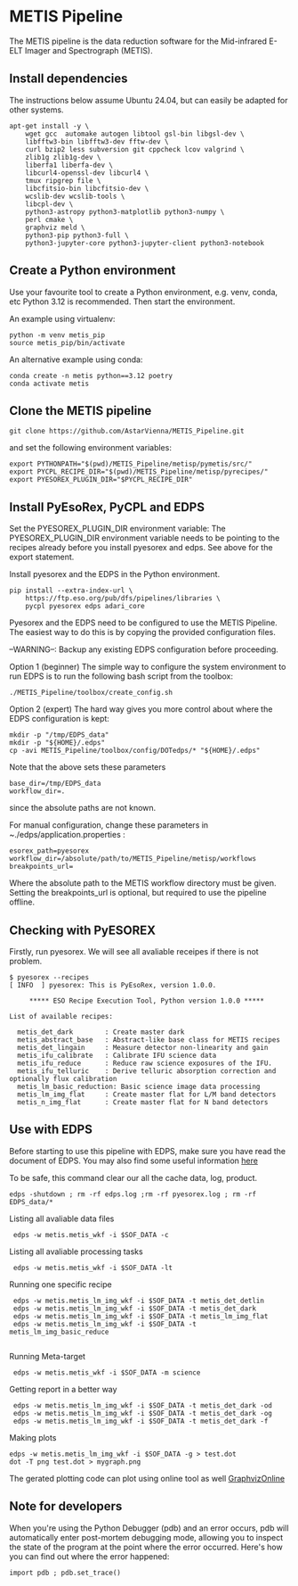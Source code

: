 # METIS Pipeline
The METIS pipeline is the data reduction software for the Mid-infrared E-ELT Imager and Spectrograph (METIS). 

## Install dependencies

The instructions below assume Ubuntu 24.04, but can easily be adapted for other systems.
```
apt-get install -y \
	wget gcc  automake autogen libtool gsl-bin libgsl-dev \
	libfftw3-bin libfftw3-dev fftw-dev \
	curl bzip2 less subversion git cppcheck lcov valgrind \
	zlib1g zlib1g-dev \
	liberfa1 liberfa-dev \
	libcurl4-openssl-dev libcurl4 \
	tmux ripgrep file \
	libcfitsio-bin libcfitsio-dev \
	wcslib-dev wcslib-tools \
	libcpl-dev \
	python3-astropy python3-matplotlib python3-numpy \
	perl cmake \
	graphviz meld \
	python3-pip python3-full \
	python3-jupyter-core python3-jupyter-client python3-notebook
```

## Create a Python environment
Use your favourite tool to create a Python environment, e.g. venv, conda, etc 
Python 3.12 is recommended. Then start the environment.

An example using virtualenv:
```
python -m venv metis_pip
source metis_pip/bin/activate
```

An alternative example using conda:
```
conda create -n metis python==3.12 poetry
conda activate metis
```

## Clone the METIS pipeline
```
git clone https://github.com/AstarVienna/METIS_Pipeline.git
```
and set the following environment variables:
```
export PYTHONPATH="$(pwd)/METIS_Pipeline/metisp/pymetis/src/"
export PYCPL_RECIPE_DIR="$(pwd)/METIS_Pipeline/metisp/pyrecipes/"
export PYESOREX_PLUGIN_DIR="$PYCPL_RECIPE_DIR"
```

## Install PyEsoRex, PyCPL and EDPS

Set the PYESOREX_PLUGIN_DIR environment variable: 
The PYESOREX_PLUGIN_DIR environment variable needs to be pointing to the recipes already before you install pyesorex and edps. See above for the export statement.

Install pyesorex and the EDPS in the Python environment.
```
pip install --extra-index-url \
    https://ftp.eso.org/pub/dfs/pipelines/libraries \
    pycpl pyesorex edps adari_core
```

Pyesorex and the EDPS need to be configured to use the METIS Pipeline. The easiest way to do this is by copying the provided configuration files. 

–WARNING–: 
Backup any existing EDPS configuration before proceeding.

Option 1 (beginner)
The simple way to configure the system environment to run EDPS is to run the following bash script from the toolbox:
```
./METIS_Pipeline/toolbox/create_config.sh
```
Option 2 (expert)
The hard way gives you more control about where the EDPS configuration is kept:
```
mkdir -p "/tmp/EDPS_data"
mkdir -p "${HOME}/.edps"
cp -avi METIS_Pipeline/toolbox/config/DOTedps/* "${HOME}/.edps"
```
Note that the above sets these parameters
```
base_dir=/tmp/EDPS_data
workflow_dir=.
```
since the absolute paths are not known.

For manual configuration, change these parameters in ~./edps/application.properties :
```
esorex_path=pyesorex
workflow_dir=/absolute/path/to/METIS_Pipeline/metisp/workflows
breakpoints_url=
```
Where the absolute path to the METIS workflow directory must be given. Setting the breakpoints_url is optional, but required to use the pipeline offline.


## Checking with PyESOREX

Firstly, run pyesorex.  We will see all avaliable receipes if there is not problem.

```
$ pyesorex --recipes
[ INFO  ] pyesorex: This is PyEsoRex, version 1.0.0.

     ***** ESO Recipe Execution Tool, Python version 1.0.0 *****

List of available recipes:

  metis_det_dark        : Create master dark
  metis_abstract_base   : Abstract-like base class for METIS recipes
  metis_det_lingain     : Measure detector non-linearity and gain
  metis_ifu_calibrate   : Calibrate IFU science data
  metis_ifu_reduce      : Reduce raw science exposures of the IFU.
  metis_ifu_telluric    : Derive telluric absorption correction and optionally flux calibration
  metis_lm_basic_reduction: Basic science image data processing
  metis_lm_img_flat     : Create master flat for L/M band detectors
  metis_n_img_flat      : Create master flat for N band detectors
```


## Use with EDPS
Before starting to use this pipeline with EDPS, make sure you have read the document of EDPS.  You may also 
find some useful information [here](https://it.overleaf.com/project/65c1ef845dddcc9a7247e46c)

To be safe, this command clear our all the cache data, log, product.
```
edps -shutdown ; rm -rf edps.log ;rm -rf pyesorex.log ; rm -rf EDPS_data/*
```

Listing all avaliable data files
```
 edps -w metis.metis_wkf -i $SOF_DATA -c
```

Listing all avaliable processing tasks
```
 edps -w metis.metis_wkf -i $SOF_DATA -lt
```

Running one specific recipe
```
 edps -w metis.metis_lm_img_wkf -i $SOF_DATA -t metis_det_detlin
 edps -w metis.metis_lm_img_wkf -i $SOF_DATA -t metis_det_dark
 edps -w metis.metis_lm_img_wkf -i $SOF_DATA -t metis_lm_img_flat
 edps -w metis.metis_lm_img_wkf -i $SOF_DATA -t metis_lm_img_basic_reduce
 
```

Running Meta-target
```
 edps -w metis.metis_wkf -i $SOF_DATA -m science 
```

Getting report in a better way
```
 edps -w metis.metis_lm_img_wkf -i $SOF_DATA -t metis_det_dark -od
 edps -w metis.metis_lm_img_wkf -i $SOF_DATA -t metis_det_dark -og
 edps -w metis.metis_lm_img_wkf -i $SOF_DATA -t metis_det_dark -f
```

Making plots
```
edps -w metis.metis_lm_img_wkf -i $SOF_DATA -g > test.dot
dot -T png test.dot > mygraph.png
```
The gerated plotting code can plot using online tool as well
[GraphvizOnline](https://dreampuf.github.io/GraphvizOnline/)


## Note for developers
When you're using the Python Debugger (pdb) and an error occurs, pdb will automatically enter post-mortem debugging mode, allowing you to inspect the state of the program at the point where the error occurred. Here's how you can find out where the error happened:
```
import pdb ; pdb.set_trace()
```
